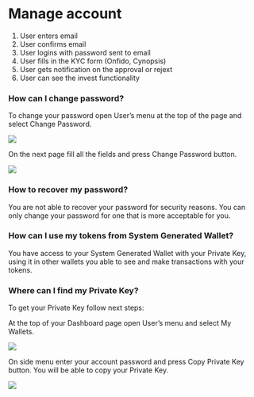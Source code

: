 # Manage account



1. User enters email
2. User confirms email
3. User logins with password sent to email
4. User fills in the KYC form \(Onfido, Cynopsis\)
5. User gets notification on the approval or rejext
6. User can see the invest functionality





### How can I change password? <a id="ICONXProductFAQ-HowcanIchangepassword?"></a>

To change your password open User’s menu at the top of the page and select Change Password.

![](https://lh6.googleusercontent.com/l4O_roik2O5n0ZoeUSc5PvV5vYMMmS_inH7NVD-YzzUBCn6rVjThK7K_pWfnjguTXnBS5ewVzqpRYwXQrwOyfy143KwI2rFtYbwfXEcP0ccRh_fuY0EjQLiiAS_vsxyCRsG-dJjZ)

On the next page fill all the fields and press Change Password button.

![](https://lh5.googleusercontent.com/ZjCmPCAB2LOdBuQLuuiruJOSI-j5M9K8C0nB3SRUQ_NbUlqvBcmHc9cmtfKrhJbS60I5hKpKfTNRpY7q4ozvHUNXTKSxx_H1C4erkUOqDxMLf-byct56a7YFuQ13iVfYNstmjHKh)

### How to recover my password? <a id="ICONXProductFAQ-Howtorecovermypassword?"></a>

You are not able to recover your password for security reasons. You can only change your password for one that is more acceptable for you.

### How can I use my tokens from System Generated Wallet? <a id="ICONXProductFAQ-HowcanIusemytokensfromSystemGeneratedWallet?"></a>

You have access to your System Generated Wallet with your Private Key, using it in other wallets you able to see and make transactions with your tokens.

### Where can I find my Private Key? <a id="ICONXProductFAQ-WherecanIfindmyPrivateKey?"></a>

To get your Private Key follow next steps:

At the top of your Dashboard page open User’s menu and select My Wallets.

![](https://lh4.googleusercontent.com/BEQLRZ1uS3uUy5YSkgVPkDL2u6i8VxaQ1fcDDg2F4TT3ld4W2vDgEARi-x9bJ-4bw0YEN37pTcMq6EKMUs38QZ3f6D5u77CwaM0Xt1CaG4Q0Mze6ubcaSbiOkR_Z341k5n1JJ64X)

On side menu enter your account password and press Copy Private Key button. You will be able to copy your Private Key.

![](https://lh4.googleusercontent.com/ZWbjzl73l-FE4RpJPQIqfH5tpp5VItoi59s6oomJgsswYj3K7jOgh5pQLm3FpI9sx5f3tyw6spnoULMvs7rEhY0-OgJZcnauMHxrKjXq3gtrUq-0DWWD_EgofyAEQWS1epjVJ0xA)

###  <a id="ICONXProductFAQ-WhendoIgetmyreferralbonus?"></a>

